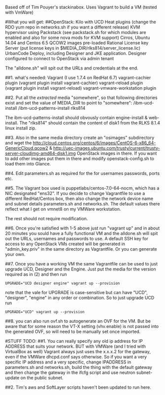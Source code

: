 Based off of Tim Pouyer's stackinabox.
Uses Vagrant to build a VM (tested with VmWare)

#What you will get:
##OpenStack: 
   Kilo with UCD Heat plugins (change the RDO yum repo in networks.sh if you want a different release)
   KVM hypervisor using Packstack (see packstack.sh for which modules are enabled and also for some nova mods for KVM support)
   Cirros, Ubuntu 14.04 and Centos 6.5 QCOW2 images pre-loaded
   Rational License key Server (put license keys in $MEDIA_DIR/rlks814/server_license.lic)
   UrbanCode Deploy, including Designer and JKE application. Designer configured to connect to OpenStack via admin tenant

The "alldone.sh" will spit out the URLs and credentials at the end.

##1. what's needed:
Vagrant (I use 1.7.4 on RedHat 6.7)
vagrant-cachier plugin (vagrant plugin install vagrant-cachier)
vagrant-reload plugin (vagrant plugin install vagrant-reload)
vagrant-vmware-workstation plugin

##2. Put all the *extracted* media "somewhere", so that following directories exist and set the value of MEDIA_DIR to point to "somewhere":
<ucdversion>/ibm-ucd-install
<ucdversion>/ibm-ucd-patterns-install
rlks814

The ibm-ucd-patterns-install should obvously contain engine-install & web-install.
The "rlks814" should contain the content of disk1 from the RLKS 8.1.4 linux install zip.

##3. Also in the same media directory create an "osimages" subdirectory and wget the  http://cloud.centos.org/centos/6/images/CentOS-6-x86_64-GenericCloud.qcow2 & http://uec-images.ubuntu.com/trusty/current/trusty-server-cloudimg-amd64-disk1.img OpenStack images in there. If you want to add other images put them in there and modify openstack-config.sh to load them into Glance.

##4. Edit parameters.sh as required for the for usernames passwords, ports etc.

##5. The Vagrant box used is puppetlabs/centos-7.0-64-nocm, which has a NIC designated "ens32". If you decide to change Vagrantfile to use a different RedHat/Centos box, then also change the network device name and subnet details parameters.sh and networks.sh. The default values there reflect what I get on vmnet8 on my VMWare workstation. 

The rest should not require modification.

##6. Once you're satisfied with 1-5 above just run "vagrant up" and in about 20 minutes you sould have a fully functional VM and the alldone.sh will spit out the URLs, usernames and passwords to use. A default SSH key for access to any OpenStack VMs created will be generated in "admin_key.priv" in the same directory as Vagrantfile. Or you can generate your own.

##7. Once you have a working VM the same Vagrantfile can be used to just upgrade UCD, Designer and the Engine. Just put the media for the version required as in (2) and then run
```
UPGRADE="UCD designer engine" vagrant up --provision
```

note that the vale for UPGRADE is case-sensitive but can have "UCD", "designer", "engine" in any order or combination. So to just upgrade UCD run
```
UPGRADE="UCD" vagrant up --provision
```

##8. you can also run ovf.sh to autogenerate an OVF for the VM. But be aware that for some reason the VT-X setting (vhv.enable) is not passed into the generated OVF, so will need to be manually set once imported.

#STUFF TODO:
##1. You can really specify any old ip address for IP ADDRESS that suits your network. BUT with VMWare (and I tried with VirtualBox as well) Vagrant always just uses the x.x.x.2 for the gateway, even if the VMWare dhcpd.conf says otherwise. So if you want a very specific IP address and a very specific, change IPADDRESS in parameters.sh and networks.sh, build the thing with the default gateway and then change the gateway in the ifcfg script and use neutron subnet-update on the public subnet.

##2. Tim's aws and SoftLayer scripts haven't been updated to run here.

